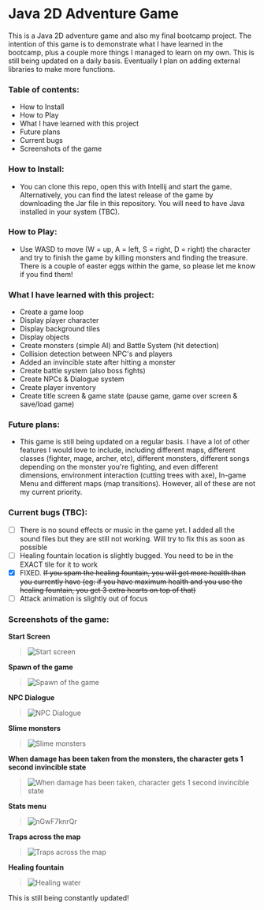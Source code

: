 # Java 2D Adventure Game 

This is a Java 2D adventure game and also my final bootcamp project. The intention of this game is to demonstrate what I have learned 
in the bootcamp, plus a couple more things I managed to learn on my own. This is still being updated on a daily basis. Eventually I plan on adding external libraries to make more functions. 

### Table of contents:
- How to Install
- How to Play
- What I have learned with this project
- Future plans 
- Current bugs
- Screenshots of the game
	
### How to Install: 
- You can clone this repo, open this with Intellij and start the game. Alternatively, you can find the latest release of the game by downloading the Jar file in this repository. You will need to have Java installed in your system (TBC).
	
### How to Play:
- Use WASD to move (W = up, A = left, S = right, D = right) the character and try to finish the game by killing monsters and finding
the treasure. There is a couple of easter eggs within the game, so please let me know if you find them! 
	
### What I have learned with this project:
- Create a game loop
- Display player character
- Display background tiles
- Display objects
- Create monsters (simple AI) and Battle System (hit detection)
- Collision detection between NPC's and players
- Added an invincible state after hitting a monster
- Create battle system (also boss fights)
- Create NPCs & Dialogue system
- Create player inventory
- Create title screen & game state (pause game, game over screen & save/load game)

### Future plans:
- This game is still being updated on a regular basis. I have a lot of other features I would love to include, including different maps,
different classes (fighter, mage, archer, etc), different monsters, different songs depending on the monster you're fighting, and even
different dimensions, environment interaction (cutting trees with axe), In-game Menu and different maps (map transitions). However, all of these are not my current priority. 

### Current bugs (TBC):
- [ ] There is no sound effects or music in the game yet. I added all the sound files but they are still not working. Will try to fix this as soon as possible
- [ ] Healing fountain location is slightly bugged. You need to be in the EXACT tile for it to work
- [x] FIXED. ~~If you spam the healing fountain, you will get more health than you currently have (eg: if you have maximum health and you use the healing fountain, you get 3 extra hearts on top of that)~~
- [ ] Attack animation is slightly out of focus

### Screenshots of the game:

**Start Screen**

> ![Start screen](https://user-images.githubusercontent.com/56265972/233202305-f56a9e93-5887-4d6b-9ee9-a6692b72173a.png)


**Spawn of the game**

> ![Spawn of the game](https://user-images.githubusercontent.com/56265972/233201011-b37d1b15-a05f-4731-aa3d-e9f0878ac13c.png)

**NPC Dialogue**

> ![NPC Dialogue](https://user-images.githubusercontent.com/56265972/233201999-506c5715-b061-4726-8027-a514e06e2551.png)


**Slime monsters**

> ![Slime monsters](https://user-images.githubusercontent.com/56265972/233201107-88ea13ad-e633-4ef1-b439-f69fce9d4eb6.png)


**When damage has been taken from the monsters, the character gets 1 second invincible state**

> ![When damage has been taken, character gets 1 second invincible state](https://user-images.githubusercontent.com/56265972/233201943-3f0e1784-99ee-4e03-90d6-4670ca3a7689.png)


**Stats menu**

> ![nGwF7knrQr](https://user-images.githubusercontent.com/56265972/233201187-093b57d1-eb99-41a4-abce-61626f7db501.png)

**Traps across the map**

> ![Traps across the map](https://user-images.githubusercontent.com/56265972/233201709-24810488-ceaa-44ae-941b-cafcf207bf6e.png)


**Healing fountain**

> ![Healing water](https://user-images.githubusercontent.com/56265972/233201761-80ee52b0-2561-4383-8476-9767c887af03.png)



This is still being constantly updated! 
